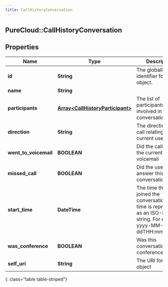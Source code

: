 ```yaml
---
title: CallHistoryConversation
---
```

## PureCloud::CallHistoryConversation

## Properties

|Name | Type | Description | Notes|
|------------ | ------------- | ------------- | -------------|
| **id** | **String** | The globally unique identifier for the object. | [optional] |
| **name** | **String** |  | [optional] |
| **participants** | [**Array&lt;CallHistoryParticipant&gt;**](CallHistoryParticipant.html) | The list of participants involved in the conversation. | [optional] |
| **direction** | **String** | The direction of the call relating to the current user | [optional] |
| **went_to_voicemail** | **BOOLEAN** | Did the call end in the current user&#39;s voicemail | [optional] |
| **missed_call** | **BOOLEAN** | Did the user not answer this conversation | [optional] |
| **start_time** | **DateTime** | The time the user joined the conversation. Date time is represented as an ISO-8601 string. For example: yyyy-MM-ddTHH:mm:ss.SSSZ | [optional] |
| **was_conference** | **BOOLEAN** | Was this conversation a conference | [optional] |
| **self_uri** | **String** | The URI for this object | [optional] |
{: class="table table-striped"}


